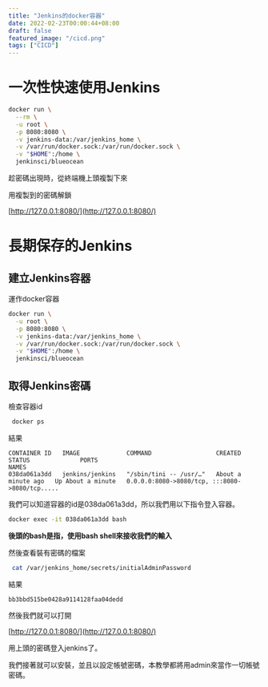 ```yaml
---
title: "Jenkins的docker容器"
date: 2022-02-23T00:00:44+08:00
draft: false
featured_image: "/cicd.png"
tags: ["CICD"]
---
```


# 一次性快速使用Jenkins

```bash
docker run \
  --rm \
  -u root \
  -p 8080:8080 \
  -v jenkins-data:/var/jenkins_home \
  -v /var/run/docker.sock:/var/run/docker.sock \
  -v "$HOME":/home \
  jenkinsci/blueocean
```

趁密碼出現時，從終端機上頭複製下來

用複製到的密碼解鎖

[http://127.0.0.1:8080/](http://127.0.0.1:8080/)

# 長期保存的Jenkins

## 建立Jenkins容器

運作docker容器

```bash
docker run \
  -u root \
  -p 8080:8080 \
  -v jenkins-data:/var/jenkins_home \
  -v /var/run/docker.sock:/var/run/docker.sock \
  -v "$HOME":/home \
  jenkinsci/blueocean
```

## 取得Jenkins密碼

檢查容器id

```bash
 docker ps
```

結果

```
CONTAINER ID   IMAGE             COMMAND                  CREATED              STATUS              PORTS                                                                                      NAMES
038da061a3dd   jenkins/jenkins   "/sbin/tini -- /usr/…"   About a minute ago   Up About a minute   0.0.0.0:8080->8080/tcp, :::8080->8080/tcp.....
```

我們可以知道容器的id是038da061a3dd，所以我們用以下指令登入容器。

```bash
docker exec -it 038da061a3dd bash
```

**後頭的bash是指，使用bash shell來接收我們的輸入**

然後查看裝有密碼的檔案

```bash
 cat /var/jenkins_home/secrets/initialAdminPassword
```

結果

```
bb3bbd515be0428a9114128faa04dedd
```

然後我們就可以打開

[http://127.0.0.1:8080/](http://127.0.0.1:8080/)

用上頭的密碼登入jenkins了。

我們接著就可以安裝，並且以設定帳號密碼，本教學都將用admin來當作一切帳號密碼。